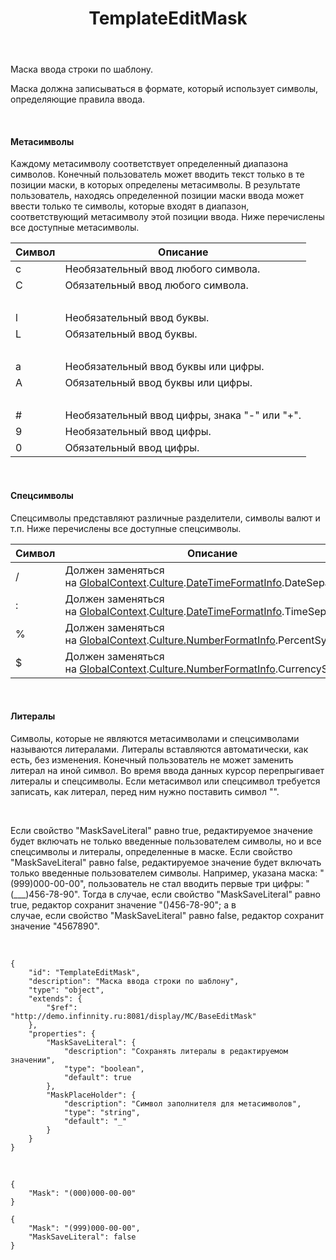 ﻿---
layout: default
title: TemplateEditMask
position: 3
categories: 
tags: 
---

Маска ввода строки по шаблону.

Маска должна записываться в формате, который использует символы, определяющие правила ввода.

   

#### Метасимволы

Каждому метасимволу соответствует определенный диапазона символов. Конечный пользователь может вводить текст только в те позиции маски, в которых определены метасимволы. В результате пользователь, находясь определенной позиции маски ввода может ввести только те символы, которые входят в диапазон, соответствующий метасимволу этой позиции ввода. Ниже перечислены все доступные метасимволы.

|Символ|Описание|
|------|--------|
|c|Необязательный ввод любого символа.|
|C|Обязательный ввод любого символа.|
| | |
|l|Необязательный ввод буквы.|
|L|Обязательный ввод буквы.|
| | |
|a|Необязательный ввод буквы или цифры.|
|A|Обязательный ввод буквы или цифры.|
| | |
|#|Необязательный ввод цифры, знака "-" или "+".|
|9|Необязательный ввод цифры.|
|0|Обязательный ввод цифры.|

   

#### Спецсимволы

Спецсимволы представляют различные разделители, символы валют и т.п. Ниже перечислены все доступные спецсимволы.

|Символ|Описание|
|------|--------|
|/|Должен заменяться на [GlobalContext](http://demo.infinnity.ru:8081/display/MC/GlobalContext).[Culture](http://demo.infinnity.ru:8081/display/MC/Culture).[DateTimeFormatInfo](http://demo.infinnity.ru:8081/display/MC/DateTimeFormatInfo).DateSeparator.|
|:|Должен заменяться на [GlobalContext](http://demo.infinnity.ru:8081/display/MC/GlobalContext).[Culture](http://demo.infinnity.ru:8081/display/MC/Culture).[DateTimeFormatInfo](http://demo.infinnity.ru:8081/display/MC/DateTimeFormatInfo).TimeSeparator.|
|%|Должен заменяться на [GlobalContext](http://demo.infinnity.ru:8081/display/MC/GlobalContext).[Culture.](http://demo.infinnity.ru:8081/display/MC/Culture)[NumberFormatInfo](http://demo.infinnity.ru:8081/display/MC/NumberFormatInfo).PercentSymbol.|
|$|Должен заменяться на [GlobalContext](http://demo.infinnity.ru:8081/display/MC/GlobalContext).[Culture.](http://demo.infinnity.ru:8081/display/MC/Culture)[NumberFormatInfo](http://demo.infinnity.ru:8081/display/MC/NumberFormatInfo).CurrencySymbol.|

   

#### Литералы

Символы, которые не являются метасимволами и спецсимволами называются литералами. Литералы вставляются автоматически, как есть, без изменения. Конечный пользователь не может заменить литерал на иной символ. Во время ввода данных курсор перепрыгивает литералы и спецсимволы. Если метасимвол или спецсимвол требуется записать, как литерал, перед ним нужно поставить символ "\".

  

Если свойство "MaskSaveLiteral" равно true, редактируемое значение будет включать не только введенные пользователем символы, но и все спецсимволы и литералы, определенные в маске. Если свойство "MaskSaveLiteral" равно false, редактируемое значение будет включать только введенные пользователем символы. Например, указана маска: "(999)000-00-00", пользователь не стал вводить первые три цифры: "(___)456-78-90". Тогда в случае, если свойство "MaskSaveLiteral" равно true, редактор сохранит значение "()456-78-90"; а в случае, если свойство "MaskSaveLiteral" равно false, редактор сохранит значение "4567890".

   

```
{
	"id": "TemplateEditMask",
	"description": "Маска ввода строки по шаблону",
	"type": "object",
	"extends": {
		"$ref": "http://demo.infinnity.ru:8081/display/MC/BaseEditMask"
	},
	"properties": {
		"MaskSaveLiteral": {
			"description": "Сохранять литералы в редактируемом значении",
			"type": "boolean",
			"default": true
		},
		"MaskPlaceHolder": {
			"description": "Символ заполнителя для метасимволов",
			"type": "string",
			"default": "_"
		}
	}
}
```

   

```
{
	"Mask": "(000)000-00-00"
}
```

```
{
	"Mask": "(999)000-00-00",
	"MaskSaveLiteral": false
}
```

 

 

